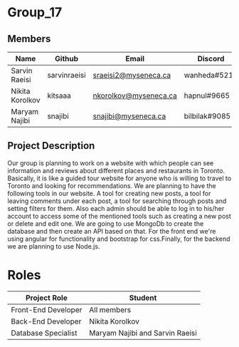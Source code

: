 # Group_17  

## Members
| Name             | Github       | Email                 | Discord         |
| -----------------| ------------ | --------------------- | --------------- |
| Sarvin Raeisi    | sarvinraeisi | sraeisi2@myseneca.ca  | wanheda#5214    |
| Nikita Korolkov  | kitsaaa      | nkorolkov@myseneca.ca | hapnul#9665     |
| Maryam Najibi    | snajibi      | snajibi@myseneca.ca   | bilbilak#9085   |

## Project Description
Our group is planning to work on a website with which people can see information and reviews about different places and restaurants in Toronto. Basically, it is like a guided tour website for anyone who is willing to travel to Toronto and looking for recommendations.
We are planning to have the following tools in our website. A tool for creating new posts, a tool for leaving comments under each post, a tool for searching through posts and setting filters for them. Also each admin should be able to log in to his/her account to access some of the mentioned tools such as creating a new post or delete and edit one.
We are going to use MongoDb to create the database and then create an API based on that. For the front end we're using angular for functionality and bootstrap for css.Finally, for the backend we are planning to use Node.js.




# Roles

| Project Role        |  Student                         |
| ------------------- |  ------------------------------- |
| Front-End Developer | All members                      |
| Back-End Developer  | Nikita Korolkov                  |
| Database Specialist | Maryam Najibi and Sarvin Raeisi  |
